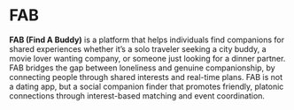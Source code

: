 # FAB

**FAB (Find A Buddy)** is a platform that helps individuals find companions for shared experiences  whether it’s a solo traveler seeking a city buddy, a movie lover wanting company, or someone just looking for a dinner partner. FAB bridges the gap between loneliness and genuine companionship, by connecting people through shared interests and real-time plans.
FAB is not a dating app, but a social companion finder that promotes friendly, platonic connections through interest-based matching and event coordination.
